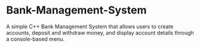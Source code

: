 # Bank-Management-System
A simple C++ Bank Management System that allows users to create accounts, deposit and withdraw money, and display account details through a console-based menu.
